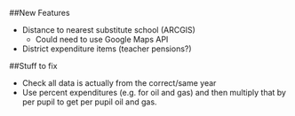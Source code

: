 ##New Features
 - Distance to nearest substitute school (ARCGIS)
     - Could need to use Google Maps API
 - District expenditure items (teacher pensions?)

##Stuff to fix
- Check all data is actually from the correct/same year
- Use percent expenditures (e.g. for oil and gas) and then multiply that by per pupil to get per pupil oil and gas.
